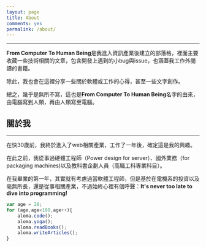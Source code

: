 ```yaml
---
layout: page
title: About
comments: yes
permalink: /about/
---
```

---
**From Computer To Human Being**是我進入資訊產業後建立的部落格，裡面主要收藏一些技術相關的文章，包含開發上遇到的小bug與issue，也涵蓋我工作外閱讀的書籍。

除此，我也會在這裡分享一些關於軟體或工作的心得，甚至一些文字創作。

總之，幾乎是無所不寫，這也是**From Computer To Human Being**名字的由來，由電腦寫到人類，再由人類寫至電腦。



## 關於我
---
在快30歲前，我終於進入了web相關產業，工作了一年後，確定這是我的興趣。

在此之前，我從事過硬體工程師（Power design for server）、國外業務（for packaging machines)以及教科書企劃人員（高職工科專業科目）。

在我畢業的第一年，其實就有考慮過當軟體工程師，但是基於在電機系的投資以及毫無所長，還是從事相關產業，不過始終心裡有個呼聲：**It's never too late to dive into programming!**

```javascript
var age = 28;
for (age,age<100,age++){
	aloma.code();
	aloma.yoga();
	aloma.readBooks();
	aloma.writeArticles();
}
```
